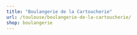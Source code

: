 ```yaml
---
title: "Boulangerie de la Cartoucherie"
url: /toulouse/boulangerie-de-la-cartoucherie/
shop: boulangerie
---
```


